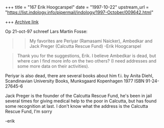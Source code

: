 +++
title = "167 Erik Hoogcarspel"
date = "1997-10-22"
upstream_url = "https://list.indology.info/pipermail/indology/1997-October/009642.html"

+++
[Archive link](https://list.indology.info/pipermail/indology/1997-October/009642.html)

Op 21-oct-97 schreef Lars Martin Fosse:

>>
>>
>>My favorites are Periyar (Ramasami Naicker), Ambedkar and Jack Preger
>>(Calcutta Rescue Fund)
>>-Erik Hoogcarspel

>Thank you for the suggestions, Erik. I believe Ambedkar is dead, but where
>can I find more info on the two others? (I need addresses and some more data
>on their activities).

Periyar is also dead, there are several books about him f.i.
by Anita Diehl, Scandinavian  University Books, Munksgaard Kopenhagen 1977
ISBN 91-24-27645-6

Jack Preger is the founder of the Calcutta Rescue Fund, he's been in jail
several times for giving medical help to the poor in Calcutta, but has found
some recognition at last. I don't know what the address is the Calcutta Rescue
Fund, I'm sorry

-erik



